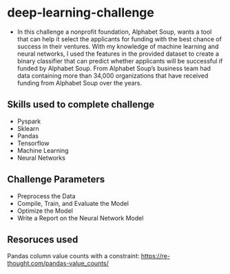 # deep-learning-challenge

- In this challenge a nonprofit foundation, Alphabet Soup, wants a tool that can help it select the applicants for funding with the best chance of success in their ventures. With my knowledge of machine learning and neural networks, I used the features in the provided dataset to create a binary classifier that can predict whether applicants will be successful if funded by Alphabet Soup. From Alphabet Soup’s business team had data containing more than 34,000 organizations that have received funding from Alphabet Soup over the years.

## Skills used to complete challenge
- Pyspark
- Sklearn
- Pandas
- Tensorflow
- Machine Learning
- Neural Networks

## Challenge Parameters
- Preprocess the Data
- Compile, Train, and Evaluate the Model
- Optimize the Model
- Write a Report on the Neural Network Model

## Resoruces used
Pandas column value counts with a constraint:
https://re-thought.com/pandas-value_counts/
 
